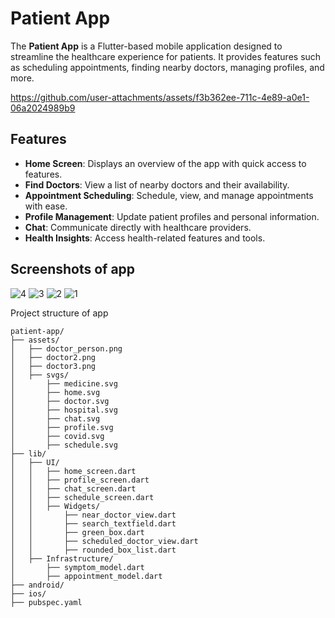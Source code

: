 # Patient App

The **Patient App** is a Flutter-based mobile application designed to streamline the healthcare experience for patients. It provides features such as scheduling appointments, finding nearby doctors, managing profiles, and more.

https://github.com/user-attachments/assets/f3b362ee-711c-4e89-a0e1-06a2024989b9

## Features

- **Home Screen**: Displays an overview of the app with quick access to features.
- **Find Doctors**: View a list of nearby doctors and their availability.
- **Appointment Scheduling**: Schedule, view, and manage appointments with ease.
- **Profile Management**: Update patient profiles and personal information.
- **Chat**: Communicate directly with healthcare providers.
- **Health Insights**: Access health-related features and tools.

## Screenshots of app

![4](https://github.com/user-attachments/assets/e56e4936-ef66-4910-bce9-f70dcdd3dab2)
![3](https://github.com/user-attachments/assets/85d70aaa-fe10-446b-9a73-f9588ac4741d)
![2](https://github.com/user-attachments/assets/0c606b7a-d87e-455e-86b1-1bd1c72278b7)
![1](https://github.com/user-attachments/assets/e5530dd6-8a11-4651-a379-955366d27ffb)

Project structure of app

```plain-text
patient-app/
├── assets/
│   ├── doctor_person.png
│   ├── doctor2.png
│   ├── doctor3.png
│   ├── svgs/
│       ├── medicine.svg
│       ├── home.svg
│       ├── doctor.svg
│       ├── hospital.svg
│       ├── chat.svg
│       ├── profile.svg
│       ├── covid.svg
│       ├── schedule.svg
├── lib/
│   ├── UI/
│   │   ├── home_screen.dart
│   │   ├── profile_screen.dart
│   │   ├── chat_screen.dart
│   │   ├── schedule_screen.dart
│   │   ├── Widgets/
│   │       ├── near_doctor_view.dart
│   │       ├── search_textfield.dart
│   │       ├── green_box.dart
│   │       ├── scheduled_doctor_view.dart
│   │       ├── rounded_box_list.dart
│   ├── Infrastructure/
│       ├── symptom_model.dart
│       ├── appointment_model.dart
├── android/
├── ios/
├── pubspec.yaml
```
